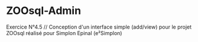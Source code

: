 # ZOOsql-Admin
Exercice N°4.5 // Conception d'un interface simple (add/view) pour le projet ZOOsql réalisé pour Simplon Epinal (e²Simplon)
